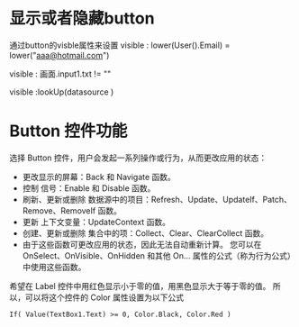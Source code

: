 # 显示或者隐藏button

通过button的visble属性来设置
visible : lower(User().Email) = lower("aaa@hotmail.com")

visible : 画面.input1.txt != ""

visible :lookUp(datasource )

# Button 控件功能

选择 Button 控件，用户会发起一系列操作或行为，从而更改应用的状态：

- 更改显示的屏幕：Back 和 Navigate 函数。
- 控制 信号：Enable 和 Disable 函数。
- 刷新、更新或删除 数据源中的项目：Refresh、Update、UpdateIf、Patch、Remove、RemoveIf 函数。
- 更新 上下文变量：UpdateContext 函数。
- 创建、更新或删除 集合中的项：Collect、Clear、ClearCollect 函数。
- 由于这些函数可更改应用的状态，因此无法自动重新计算。 您可以在 OnSelect、OnVisible、OnHidden 和其他 On... 属性的公式（称为行为公式）中使用这些函数。

希望在 Label 控件中用红色显示小于零的值，用黑色显示大于等于零的值。 所以，可以将这个控件的 Color 属性设置为以下公式

`If( Value(TextBox1.Text) >= 0, Color.Black, Color.Red )`